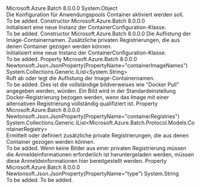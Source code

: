 <Type Name="ContainerConfiguration" FullName="Microsoft.Azure.Batch.Protocol.Models.ContainerConfiguration">
  <TypeSignature Language="C#" Value="public class ContainerConfiguration" />
  <TypeSignature Language="ILAsm" Value=".class public auto ansi ContainerConfiguration extends System.Object" />
  <TypeSignature Language="DocId" Value="T:Microsoft.Azure.Batch.Protocol.Models.ContainerConfiguration" />
  <TypeSignature Language="VB.NET" Value="Public Class ContainerConfiguration" />
  <TypeSignature Language="F#" Value="type ContainerConfiguration = class" />
  <AssemblyInfo>
    <AssemblyName>Microsoft.Azure.Batch</AssemblyName>
    <AssemblyVersion>8.0.0.0</AssemblyVersion>
  </AssemblyInfo>
  <Base>
    <BaseTypeName>System.Object</BaseTypeName>
  </Base>
  <Interfaces />
  <Docs>
    <summary>
            Die Konfiguration für Anwendungspools Container aktiviert werden soll.
            </summary>
    <remarks>To be added.</remarks>
  </Docs>
  <Members>
    <Member MemberName=".ctor">
      <MemberSignature Language="C#" Value="public ContainerConfiguration ();" />
      <MemberSignature Language="ILAsm" Value=".method public hidebysig specialname rtspecialname instance void .ctor() cil managed" />
      <MemberSignature Language="DocId" Value="M:Microsoft.Azure.Batch.Protocol.Models.ContainerConfiguration.#ctor" />
      <MemberSignature Language="VB.NET" Value="Public Sub New ()" />
      <MemberType>Constructor</MemberType>
      <AssemblyInfo>
        <AssemblyName>Microsoft.Azure.Batch</AssemblyName>
        <AssemblyVersion>8.0.0.0</AssemblyVersion>
      </AssemblyInfo>
      <Parameters />
      <Docs>
        <summary>
            Initialisiert eine neue Instanz der ContainerConfiguration-Klasse.
            </summary>
        <remarks>To be added.</remarks>
      </Docs>
    </Member>
    <Member MemberName=".ctor">
      <MemberSignature Language="C#" Value="public ContainerConfiguration (System.Collections.Generic.IList&lt;string&gt; containerImageNames = null, System.Collections.Generic.IList&lt;Microsoft.Azure.Batch.Protocol.Models.ContainerRegistry&gt; containerRegistries = null);" />
      <MemberSignature Language="ILAsm" Value=".method public hidebysig specialname rtspecialname instance void .ctor(class System.Collections.Generic.IList`1&lt;string&gt; containerImageNames, class System.Collections.Generic.IList`1&lt;class Microsoft.Azure.Batch.Protocol.Models.ContainerRegistry&gt; containerRegistries) cil managed" />
      <MemberSignature Language="DocId" Value="M:Microsoft.Azure.Batch.Protocol.Models.ContainerConfiguration.#ctor(System.Collections.Generic.IList{System.String},System.Collections.Generic.IList{Microsoft.Azure.Batch.Protocol.Models.ContainerRegistry})" />
      <MemberSignature Language="VB.NET" Value="Public Sub New (Optional containerImageNames As IList(Of String) = null, Optional containerRegistries As IList(Of ContainerRegistry) = null)" />
      <MemberSignature Language="F#" Value="new Microsoft.Azure.Batch.Protocol.Models.ContainerConfiguration : System.Collections.Generic.IList&lt;string&gt; * System.Collections.Generic.IList&lt;Microsoft.Azure.Batch.Protocol.Models.ContainerRegistry&gt; -&gt; Microsoft.Azure.Batch.Protocol.Models.ContainerConfiguration" Usage="new Microsoft.Azure.Batch.Protocol.Models.ContainerConfiguration (containerImageNames, containerRegistries)" />
      <MemberType>Constructor</MemberType>
      <AssemblyInfo>
        <AssemblyName>Microsoft.Azure.Batch</AssemblyName>
        <AssemblyVersion>8.0.0.0</AssemblyVersion>
      </AssemblyInfo>
      <Parameters>
        <Parameter Name="containerImageNames" Type="System.Collections.Generic.IList&lt;System.String&gt;" />
        <Parameter Name="containerRegistries" Type="System.Collections.Generic.IList&lt;Microsoft.Azure.Batch.Protocol.Models.ContainerRegistry&gt;" />
      </Parameters>
      <Docs>
        <param name="containerImageNames">Die Auflistung der Image-Containernamen.</param>
        <param name="containerRegistries">Zusätzliche privaten Registrierungen, die aus denen Container gezogen werden können.</param>
        <summary>
            Initialisiert eine neue Instanz der ContainerConfiguration-Klasse.
            </summary>
        <remarks>To be added.</remarks>
      </Docs>
    </Member>
    <Member MemberName="ContainerImageNames">
      <MemberSignature Language="C#" Value="public System.Collections.Generic.IList&lt;string&gt; ContainerImageNames { get; set; }" />
      <MemberSignature Language="ILAsm" Value=".property instance class System.Collections.Generic.IList`1&lt;string&gt; ContainerImageNames" />
      <MemberSignature Language="DocId" Value="P:Microsoft.Azure.Batch.Protocol.Models.ContainerConfiguration.ContainerImageNames" />
      <MemberSignature Language="VB.NET" Value="Public Property ContainerImageNames As IList(Of String)" />
      <MemberSignature Language="F#" Value="member this.ContainerImageNames : System.Collections.Generic.IList&lt;string&gt; with get, set" Usage="Microsoft.Azure.Batch.Protocol.Models.ContainerConfiguration.ContainerImageNames" />
      <MemberType>Property</MemberType>
      <AssemblyInfo>
        <AssemblyName>Microsoft.Azure.Batch</AssemblyName>
        <AssemblyVersion>8.0.0.0</AssemblyVersion>
      </AssemblyInfo>
      <Attributes>
        <Attribute>
          <AttributeName>Newtonsoft.Json.JsonProperty(PropertyName="containerImageNames")</AttributeName>
        </Attribute>
      </Attributes>
      <ReturnValue>
        <ReturnType>System.Collections.Generic.IList&lt;System.String&gt;</ReturnType>
      </ReturnValue>
      <Docs>
        <summary>
            Ruft ab oder legt die Auflistung der Image-Containernamen.
            </summary>
        <value>To be added.</value>
        <remarks>
            Dies ist die vollständige bildverweises wie "Docker Pull" angegeben werden, würden. Ein Bild wird in der Standardeinstellung Docker-Registrierung bezogen werden, wenn das Image mit einer alternativen Registrierung vollständig qualifiziert ist.
            </remarks>
      </Docs>
    </Member>
    <Member MemberName="ContainerRegistries">
      <MemberSignature Language="C#" Value="public System.Collections.Generic.IList&lt;Microsoft.Azure.Batch.Protocol.Models.ContainerRegistry&gt; ContainerRegistries { get; set; }" />
      <MemberSignature Language="ILAsm" Value=".property instance class System.Collections.Generic.IList`1&lt;class Microsoft.Azure.Batch.Protocol.Models.ContainerRegistry&gt; ContainerRegistries" />
      <MemberSignature Language="DocId" Value="P:Microsoft.Azure.Batch.Protocol.Models.ContainerConfiguration.ContainerRegistries" />
      <MemberSignature Language="VB.NET" Value="Public Property ContainerRegistries As IList(Of ContainerRegistry)" />
      <MemberSignature Language="F#" Value="member this.ContainerRegistries : System.Collections.Generic.IList&lt;Microsoft.Azure.Batch.Protocol.Models.ContainerRegistry&gt; with get, set" Usage="Microsoft.Azure.Batch.Protocol.Models.ContainerConfiguration.ContainerRegistries" />
      <MemberType>Property</MemberType>
      <AssemblyInfo>
        <AssemblyName>Microsoft.Azure.Batch</AssemblyName>
        <AssemblyVersion>8.0.0.0</AssemblyVersion>
      </AssemblyInfo>
      <Attributes>
        <Attribute>
          <AttributeName>Newtonsoft.Json.JsonProperty(PropertyName="containerRegistries")</AttributeName>
        </Attribute>
      </Attributes>
      <ReturnValue>
        <ReturnType>System.Collections.Generic.IList&lt;Microsoft.Azure.Batch.Protocol.Models.ContainerRegistry&gt;</ReturnType>
      </ReturnValue>
      <Docs>
        <summary>
            Ermittelt oder definiert zusätzliche private Registrierungen, die aus denen Container gezogen werden können.
            </summary>
        <value>To be added.</value>
        <remarks>
            Wenn keine Bilder aus einer privaten Registrierung müssen die Anmeldeinformationen erforderlich ist heruntergeladen werden, müssen diese Anmeldeinformationen hier bereitgestellt werden.
            </remarks>
      </Docs>
    </Member>
    <Member MemberName="Type">
      <MemberSignature Language="C#" Value="public static string Type { get; }" />
      <MemberSignature Language="ILAsm" Value=".property string Type" />
      <MemberSignature Language="DocId" Value="P:Microsoft.Azure.Batch.Protocol.Models.ContainerConfiguration.Type" />
      <MemberSignature Language="VB.NET" Value="Public Shared ReadOnly Property Type As String" />
      <MemberSignature Language="F#" Value="member this.Type : string" Usage="Microsoft.Azure.Batch.Protocol.Models.ContainerConfiguration.Type" />
      <MemberType>Property</MemberType>
      <AssemblyInfo>
        <AssemblyName>Microsoft.Azure.Batch</AssemblyName>
        <AssemblyVersion>8.0.0.0</AssemblyVersion>
      </AssemblyInfo>
      <Attributes>
        <Attribute>
          <AttributeName>Newtonsoft.Json.JsonProperty(PropertyName="type")</AttributeName>
        </Attribute>
      </Attributes>
      <ReturnValue>
        <ReturnType>System.String</ReturnType>
      </ReturnValue>
      <Docs>
        <summary />
        <value>To be added.</value>
        <remarks>To be added.</remarks>
      </Docs>
    </Member>
  </Members>
</Type>